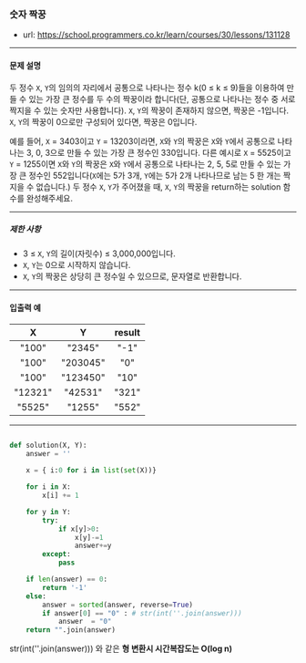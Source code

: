### 숫자 짝꿍

 - url: https://school.programmers.co.kr/learn/courses/30/lessons/131128
 
 --------
 
#### 문제 설명
두 정수 `X`, `Y`의 임의의 자리에서 공통으로 나타나는 정수 k(0 ≤ k ≤ 9)들을 이용하여 만들 수 있는 가장 큰 정수를 두 수의 짝꿍이라 합니다(단, 공통으로 나타나는 정수 중 서로 짝지을 수 있는 숫자만 사용합니다). `X`, `Y`의 짝꿍이 존재하지 않으면, 짝꿍은 -1입니다. `X`, `Y`의 짝꿍이 0으로만 구성되어 있다면, 짝꿍은 0입니다.

예를 들어, `X` = 3403이고 `Y` = 13203이라면, `X`와 `Y`의 짝꿍은 `X`와 `Y`에서 공통으로 나타나는 3, 0, 3으로 만들 수 있는 가장 큰 정수인 330입니다. 다른 예시로 `X` = 5525이고 `Y` = 1255이면 `X`와 `Y`의 짝꿍은 `X`와 `Y`에서 공통으로 나타나는 2, 5, 5로 만들 수 있는 가장 큰 정수인 552입니다(`X`에는 5가 3개, `Y`에는 5가 2개 나타나므로 남는 5 한 개는 짝 지을 수 없습니다.)
두 정수 `X`, `Y`가 주어졌을 때, `X`, `Y`의 짝꿍을 return하는 solution 함수를 완성해주세요.

--------

##### 제한 사항
 - 3 ≤ `X`, `Y`의 길이(자릿수) ≤ 3,000,000입니다.
 - `X`, `Y`는 0으로 시작하지 않습니다.
 - `X`, `Y`의 짝꿍은 상당히 큰 정수일 수 있으므로, 문자열로 반환합니다.

--------
 
#### 입출력 예
 |X|Y|result|
 |:---:|:---:|:---:|
 |"100"|"2345"|"-1"|
 |"100"|"203045"|"0"|
 |"100"|"123450"|"10"|
 |"12321"|"42531"|"321"|
 |"5525"|"1255"|"552"|

--------

```python

def solution(X, Y):
    answer = ''
    
    x = { i:0 for i in list(set(X))}

    for i in X:
        x[i] += 1

    for y in Y:
        try:
            if x[y]>0:
                x[y]-=1
                answer+=y
        except:
            pass

    if len(answer) == 0:
        return '-1'
    else:
        answer = sorted(answer, reverse=True)
        if answer[0] == "0" : # str(int(''.join(answer)))
            answer  = "0"
    return "".join(answer)

```

 str(int(''.join(answer))) 와 같은 **형 변환시 시간복잡도는 O(log n)**
